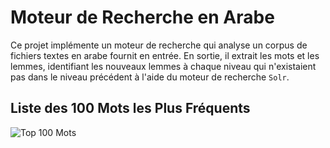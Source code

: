 # Moteur de Recherche en Arabe

Ce projet implémente un moteur de recherche qui analyse un corpus de fichiers textes en arabe fournit en entrée. En sortie, il extrait les mots et les lemmes, identifiant les nouveaux lemmes à chaque niveau qui n'existaient pas dans le niveau précédent à l'aide du moteur de recherche `Solr`.

## Liste des 100 Mots les Plus Fréquents

![Top 100 Mots](https://user-images.githubusercontent.com/76883262/227732279-8c12c3f1-0fd3-4522-b4e6-16abaecd2835.png)

